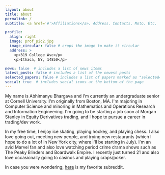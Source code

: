 ```yaml
---
layout: about
title: about
permalink: /
subtitle: <a href='#'>Affiliations</a>. Address. Contacts. Moto. Etc.

profile:
  align: right
  image: prof_pic2.jpg
  image_circular: false # crops the image to make it circular
  address: >
    <p>319 College Ave</p>
    <p>Ithaca, NY, 14850</p>

news: false  # includes a list of news items
latest_posts: false # includes a list of the newest posts
selected_papers: false # includes a list of papers marked as "selected={true}"
social: true  # includes social icons at the bottom of the page
---
```


My name is Abhimanyu Bhargava and I'm currently an undergraduate senior at Cornell University. I'm originally from Boston, MA. I'm majoring in Computer Science and minoring in Mathematics and Operations Research and Information Engineering. I'm going to be starting a job soon at Morgan Stanley in Equity Derivatives trading, and I hope to pursue a career in trading/dev work. 

In my free time, I enjoy ice skating, playing hockey, and playing chess. I also love going out, meeting new people, and trying new restaurants (which I hope to do a lot of in New York city, where I'll be starting in July). I'm an avid Marvel fan and also love watching period crime drama shows such as The Peaky Blinders and Boardwalk Empire. I recently just turned 21 and also love occasionally going to casinos and playing craps/poker. 


In case you were wondering, [here](http://reddit.com/r/Cornell/) is my favorite subreddit.  
